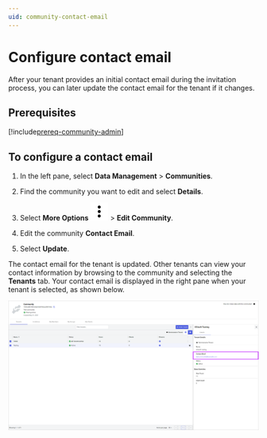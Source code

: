 ```yaml
---
uid: community-contact-email
---
```


# Configure contact email

After your tenant provides an initial contact email during the invitation process, you can later update the contact email for the tenant if it changes.

## Prerequisites

[!include[prereq-community-admin](includes/prereq-community-admin.md)]

## To configure a contact email

1. In the left pane, select **Data Management** > **Communities**.

1. Find the community you want to edit and select **Details**.

1. Select **More Options** ![More Options](../_icons/default/dots-vertical.svg) > **Edit Community**. 

1. Edit the community **Contact Email**.

1. Select **Update**.

The contact email for the tenant is updated. Other tenants can view your contact information by browsing to the community and selecting the **Tenants** tab. Your contact email is displayed in the right pane when your tenant is selected, as shown below.

![contact email](images/contact-email.png)
